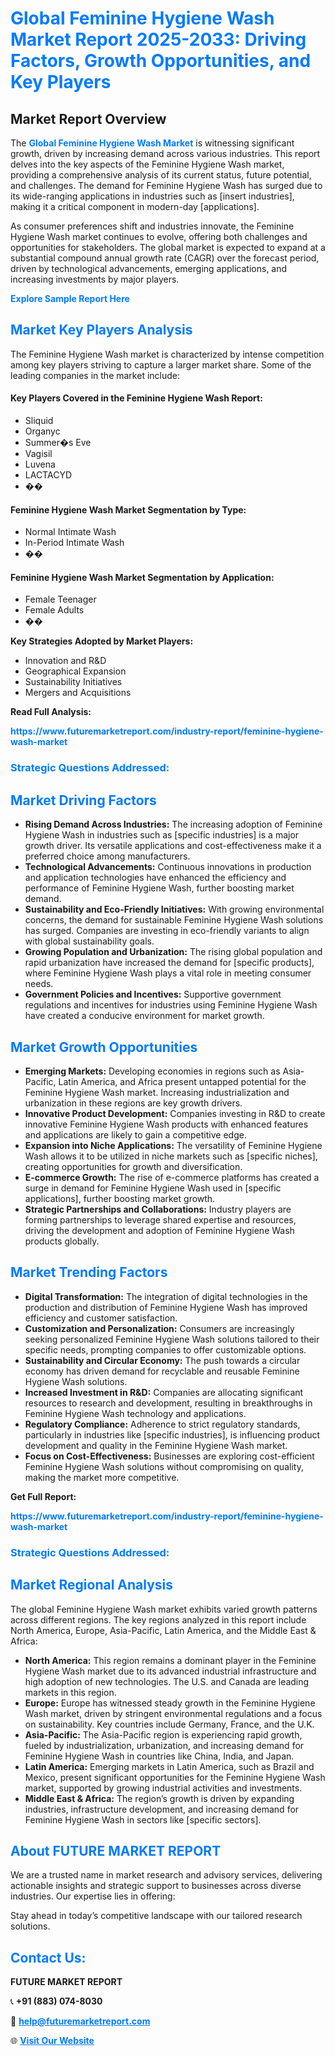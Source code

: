 <h1 style="color: #007BFF;">Global Feminine Hygiene Wash Market Report 2025-2033: Driving Factors, Growth Opportunities, and Key Players</h1>

<section id="overview">
<h2>Market Report Overview</h2>
<p>The <a href="https://www.futuremarketreport.com/industry-report/feminine-hygiene-wash-market" style="color: #007BFF; text-decoration: none;"><strong>Global Feminine Hygiene Wash Market</strong></a> is witnessing significant growth, driven by increasing demand across various industries. This report delves into the key aspects of the Feminine Hygiene Wash market, providing a comprehensive analysis of its current status, future potential, and challenges. The demand for Feminine Hygiene Wash has surged due to its wide-ranging applications in industries such as [insert industries], making it a critical component in modern-day [applications].</p>
<p>As consumer preferences shift and industries innovate, the Feminine Hygiene Wash market continues to evolve, offering both challenges and opportunities for stakeholders. The global market is expected to expand at a substantial compound annual growth rate (CAGR) over the forecast period, driven by technological advancements, emerging applications, and increasing investments by major players.</p>
</section>

<section id="overview">
<p><a href="https://www.futuremarketreport.com/request-sample/reportId=118575" style="color: #007BFF; text-decoration: none;"><strong>Explore Sample Report Here</strong></a></p>
</section>

<section id="key-players">
<h2 style="color: #007BFF;">Market Key Players Analysis</h2>
<p>The Feminine Hygiene Wash market is characterized by intense competition among key players striving to capture a larger market share. Some of the leading companies in the market include:</p>
<h4>Key Players Covered in the Feminine Hygiene Wash Report:</h4>
<ul><li>Sliquid</li><li>Organyc</li><li>Summer�s Eve</li><li>Vagisil</li><li>Luvena</li><li>LACTACYD</li><li>��</li></ul>
<h4>Feminine Hygiene Wash Market Segmentation by Type:</h4>
<ul><li>Normal Intimate Wash</li><li>In-Period Intimate Wash</li><li>��</li></ul>

<h4>Feminine Hygiene Wash Market Segmentation by Application:</h4>
<ul><li>Female Teenager</li><li>Female Adults</li><li>��</li></ul>
<p><strong>Key Strategies Adopted by Market Players:</strong></p>
<ul>
<li>Innovation and R&D</li>
<li>Geographical Expansion</li>
<li>Sustainability Initiatives</li>
<li>Mergers and Acquisitions</li>
</ul>
</section>

<section>
<p><strong>Read Full Analysis: </strong></p><a href="https://www.futuremarketreport.com/industry-report/feminine-hygiene-wash-market" style="color: #007BFF; text-decoration: none;"><strong>https://www.futuremarketreport.com/industry-report/feminine-hygiene-wash-market</strong></a>
<h3 style="color: #007BFF;">Strategic Questions Addressed:</h3>
</section>

<section id="driving-factors">
<h2 style="color: #007BFF;">Market Driving Factors</h2>
<ul>
<li><strong>Rising Demand Across Industries:</strong> The increasing adoption of Feminine Hygiene Wash in industries such as [specific industries] is a major growth driver. Its versatile applications and cost-effectiveness make it a preferred choice among manufacturers.</li>
<li><strong>Technological Advancements:</strong> Continuous innovations in production and application technologies have enhanced the efficiency and performance of Feminine Hygiene Wash, further boosting market demand.</li>
<li><strong>Sustainability and Eco-Friendly Initiatives:</strong> With growing environmental concerns, the demand for sustainable Feminine Hygiene Wash solutions has surged. Companies are investing in eco-friendly variants to align with global sustainability goals.</li>
<li><strong>Growing Population and Urbanization:</strong> The rising global population and rapid urbanization have increased the demand for [specific products], where Feminine Hygiene Wash plays a vital role in meeting consumer needs.</li>
<li><strong>Government Policies and Incentives:</strong> Supportive government regulations and incentives for industries using Feminine Hygiene Wash have created a conducive environment for market growth.</li>
</ul>
</section>

<section id="growth-opportunities">
<h2 style="color: #007BFF;">Market Growth Opportunities</h2>
<ul>
<li><strong>Emerging Markets:</strong> Developing economies in regions such as Asia-Pacific, Latin America, and Africa present untapped potential for the Feminine Hygiene Wash market. Increasing industrialization and urbanization in these regions are key growth drivers.</li>
<li><strong>Innovative Product Development:</strong> Companies investing in R&D to create innovative Feminine Hygiene Wash products with enhanced features and applications are likely to gain a competitive edge.</li>
<li><strong>Expansion into Niche Applications:</strong> The versatility of Feminine Hygiene Wash allows it to be utilized in niche markets such as [specific niches], creating opportunities for growth and diversification.</li>
<li><strong>E-commerce Growth:</strong> The rise of e-commerce platforms has created a surge in demand for Feminine Hygiene Wash used in [specific applications], further boosting market growth.</li>
<li><strong>Strategic Partnerships and Collaborations:</strong> Industry players are forming partnerships to leverage shared expertise and resources, driving the development and adoption of Feminine Hygiene Wash products globally.</li>
</ul>
</section>

<section id="trending-factors">
<h2 style="color: #007BFF;">Market Trending Factors</h2>
<ul>
<li><strong>Digital Transformation:</strong> The integration of digital technologies in the production and distribution of Feminine Hygiene Wash has improved efficiency and customer satisfaction.</li>
<li><strong>Customization and Personalization:</strong> Consumers are increasingly seeking personalized Feminine Hygiene Wash solutions tailored to their specific needs, prompting companies to offer customizable options.</li>
<li><strong>Sustainability and Circular Economy:</strong> The push towards a circular economy has driven demand for recyclable and reusable Feminine Hygiene Wash solutions.</li>
<li><strong>Increased Investment in R&D:</strong> Companies are allocating significant resources to research and development, resulting in breakthroughs in Feminine Hygiene Wash technology and applications.</li>
<li><strong>Regulatory Compliance:</strong> Adherence to strict regulatory standards, particularly in industries like [specific industries], is influencing product development and quality in the Feminine Hygiene Wash market.</li>
<li><strong>Focus on Cost-Effectiveness:</strong> Businesses are exploring cost-efficient Feminine Hygiene Wash solutions without compromising on quality, making the market more competitive.</li>
</ul>
</section>

<section>
<p><strong>Get Full Report: </strong></p><a href="https://www.futuremarketreport.com/industry-report/feminine-hygiene-wash-market" style="color: #007BFF; text-decoration: none;"><strong>https://www.futuremarketreport.com/industry-report/feminine-hygiene-wash-market</strong></a>
<h3 style="color: #007BFF;">Strategic Questions Addressed:</h3>
</section>


<section id="regional-analysis">
<h2 style="color: #007BFF;">Market Regional Analysis</h2>
<p>The global Feminine Hygiene Wash market exhibits varied growth patterns across different regions. The key regions analyzed in this report include North America, Europe, Asia-Pacific, Latin America, and the Middle East & Africa:</p>
<ul>
<li><strong>North America:</strong> This region remains a dominant player in the Feminine Hygiene Wash market due to its advanced industrial infrastructure and high adoption of new technologies. The U.S. and Canada are leading markets in this region.</li>
<li><strong>Europe:</strong> Europe has witnessed steady growth in the Feminine Hygiene Wash market, driven by stringent environmental regulations and a focus on sustainability. Key countries include Germany, France, and the U.K.</li>
<li><strong>Asia-Pacific:</strong> The Asia-Pacific region is experiencing rapid growth, fueled by industrialization, urbanization, and increasing demand for Feminine Hygiene Wash in countries like China, India, and Japan.</li>
<li><strong>Latin America:</strong> Emerging markets in Latin America, such as Brazil and Mexico, present significant opportunities for the Feminine Hygiene Wash market, supported by growing industrial activities and investments.</li>
<li><strong>Middle East & Africa:</strong> The region’s growth is driven by expanding industries, infrastructure development, and increasing demand for Feminine Hygiene Wash in sectors like [specific sectors].</li>
</ul>
</section>

<footer>
<h2 style="color: #007BFF;">About FUTURE MARKET REPORT</h2>
<p>We are a trusted name in market research and advisory services, delivering actionable insights and strategic support to businesses across diverse industries. Our expertise lies in offering:</p>

<p>Stay ahead in today’s competitive landscape with our tailored research solutions.</p>

<h2 style="color: #007BFF;">Contact Us:</h2>
<p><strong>FUTURE MARKET REPORT</strong></p>
<p>📞 <strong>+91 (883) 074-8030</strong></p>
<p>📧 <strong><a href="mailto:help@futuremarketreport.com" style="color: #007BFF;">help@futuremarketreport.com</a></strong></p>
<p>🌐 <strong><a href="https://www.futuremarketreport.com/" style="color: #007BFF;">Visit Our Website</a></strong></p>
</footer>